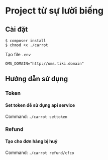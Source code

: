 # Project từ sự lười biếng

## Cài đặt

```
$ composer install
$ chmod +x ./carrot
```

Tạo file `.env`
```
OMS_DOMAIN="http://oms.tiki.domain"
```

## Hướng dẫn sử dụng

### Token
#### Set token để sử dụng api service
Command: `./carrot settoken`

### Refund
#### Tạo cho đơn hàng bị huỷ
Command: `./carrot refund/cfco`
